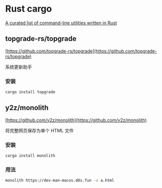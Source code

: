 # Rust cargo

[A curated list of command-line utilities written in Rust](https://gist.github.com/sts10/daadbc2f403bdffad1b6d33aff016c0a)

## topgrade-rs/topgrade

[https://github.com/topgrade-rs/topgrade](https://github.com/topgrade-rs/topgrade)

系统更新助手

### 安装

```bash
cargo install topgrade
```

## y2z/monolith

[https://github.com/y2z/monolith](https://github.com/y2z/monolith)

将完整网页保存为单个 HTML 文件

### 安装

```bash
cargo install monolith
```

### 用法

```bash
monolith https://dev-man-macos.d8s.fun -o a.html
```
